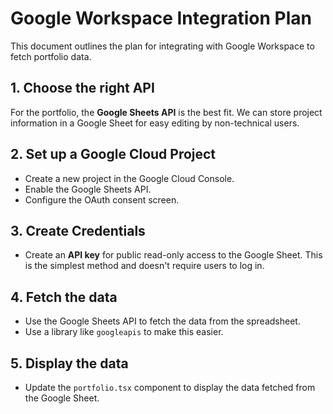 # Google Workspace Integration Plan

This document outlines the plan for integrating with Google Workspace to fetch portfolio data.

## 1. Choose the right API

For the portfolio, the **Google Sheets API** is the best fit. We can store project information in a Google Sheet for easy editing by non-technical users.

## 2. Set up a Google Cloud Project

- Create a new project in the Google Cloud Console.
- Enable the Google Sheets API.
- Configure the OAuth consent screen.

## 3. Create Credentials

- Create an **API key** for public read-only access to the Google Sheet. This is the simplest method and doesn't require users to log in.

## 4. Fetch the data

- Use the Google Sheets API to fetch the data from the spreadsheet.
- Use a library like `googleapis` to make this easier.

## 5. Display the data

- Update the `portfolio.tsx` component to display the data fetched from the Google Sheet.
